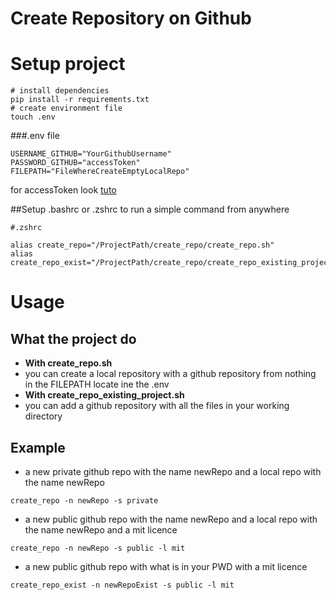 # Create Repository on Github

# Setup project
```
# install dependencies
pip install -r requirements.txt
# create environment file
touch .env
```

###.env file
```
USERNAME_GITHUB="YourGithubUsername"
PASSWORD_GITHUB="accessToken"
FILEPATH="FileWhereCreateEmptyLocalRepo"
```
for accessToken look [tuto](https://docs.github.com/en/free-pro-team@latest/github/authenticating-to-github/creating-a-personal-access-token)

##Setup .bashrc or .zshrc to run a simple command from anywhere
```
#.zshrc

alias create_repo="/ProjectPath/create_repo/create_repo.sh"
alias create_repo_exist="/ProjectPath/create_repo/create_repo_existing_project.sh"
```

# Usage

## What the project do
- **With create_repo.sh**
- you can create a local repository with a github repository from nothing in the FILEPATH locate ine the .env
- **With create_repo_existing_project.sh**
- you can add a github repository with all the files in your working directory

## Example
- a new private github repo with the name newRepo and a local repo with the name newRepo
```
create_repo -n newRepo -s private
```

- a new public github repo with the name newRepo and a local repo with the name newRepo and a mit licence
```
create_repo -n newRepo -s public -l mit
```

- a new public github repo with what is in your PWD with a mit licence
```
create_repo_exist -n newRepoExist -s public -l mit
```